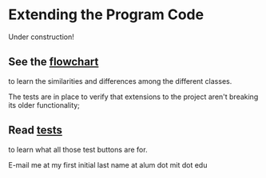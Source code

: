 # Extending the Program Code

Under construction!

## See the [flowchart](../src/images/flowchart.png)

to learn the similarities and differences among the different classes.

The tests are in place to verify that extensions to the project aren't breaking its older functionality;

## Read [tests](tests.md)

to learn what all those test buttons are for.

E-mail me at my first initial last name at alum dot mit dot edu